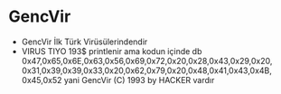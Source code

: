 # GencVir
- GencVir İlk Türk Virüsülerindendir
- VIRUS TIYO 193$ printlenir ama kodun içinde db 0x47,0x65,0x6E,0x63,0x56,0x69,0x72,0x20,0x28,0x43,0x29,0x20,
   0x31,0x39,0x39,0x33,0x20,0x62,0x79,0x20,0x48,0x41,0x43,0x4B,
   0x45,0x52 yani GencVir (C) 1993 by HACKER vardır